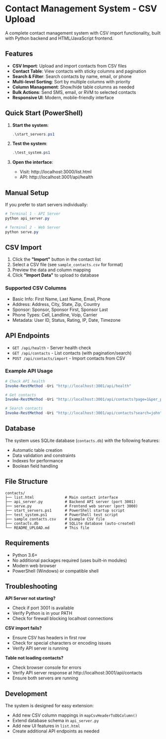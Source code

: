 # Contact Management System - CSV Upload

A complete contact management system with CSV import functionality, built with Python backend and HTML/JavaScript frontend.

## Features

- **CSV Import**: Upload and import contacts from CSV files
- **Contact Table**: View contacts with sticky columns and pagination
- **Search & Filter**: Search contacts by name, email, or phone
- **Multi-level Sorting**: Sort by multiple columns with priority
- **Column Management**: Show/hide table columns as needed
- **Bulk Actions**: Send SMS, email, or RVM to selected contacts
- **Responsive UI**: Modern, mobile-friendly interface

## Quick Start (PowerShell)

1. **Start the system**:
   ```powershell
   .\start_servers.ps1
   ```

2. **Test the system**:
   ```powershell
   .\test_system.ps1
   ```

3. **Open the interface**:
   - Visit: http://localhost:3000/list.html
   - API: http://localhost:3001/api/health

## Manual Setup

If you prefer to start servers individually:

```powershell
# Terminal 1 - API Server
python api_server.py

# Terminal 2 - Web Server  
python serve.py
```

## CSV Import

1. Click the **"Import"** button in the contact list
2. Select a CSV file (see `sample_contacts.csv` for format)
3. Preview the data and column mapping
4. Click **"Import Data"** to upload to database

### Supported CSV Columns

- Basic Info: First Name, Last Name, Email, Phone
- Address: Address, City, State, Zip, Country
- Sponsor: Sponsor, Sponsor First, Sponsor Last
- Phone Types: Cell, Landline, Voip, Carrier
- Metadata: User ID, Status, Rating, IP, Date, Timezone

## API Endpoints

- `GET /api/health` - Server health check
- `GET /api/contacts` - List contacts (with pagination/search)
- `POST /api/contacts/import` - Import contacts from CSV

### Example API Usage

```powershell
# Check API health
Invoke-RestMethod -Uri "http://localhost:3001/api/health"

# Get contacts
Invoke-RestMethod -Uri "http://localhost:3001/api/contacts?page=1&per_page=20"

# Search contacts
Invoke-RestMethod -Uri "http://localhost:3001/api/contacts?search=john"
```

## Database

The system uses SQLite database (`contacts.db`) with the following features:
- Automatic table creation
- Data validation and constraints
- Indexes for performance
- Boolean field handling

## File Structure

```
contacts/
├── list.html              # Main contact interface
├── api_server.py          # Backend API server (port 3001)
├── serve.py               # Frontend web server (port 3000)
├── start_servers.ps1      # PowerShell startup script
├── test_system.ps1        # PowerShell test script
├── sample_contacts.csv    # Example CSV file
├── contacts.db            # SQLite database (auto-created)
└── README_UPLOAD.md       # This file
```

## Requirements

- Python 3.6+
- No additional packages required (uses built-in modules)
- Modern web browser
- PowerShell (Windows) or compatible shell

## Troubleshooting

**API Server not starting?**
- Check if port 3001 is available
- Verify Python is in your PATH
- Check for firewall blocking localhost connections

**CSV import fails?**
- Ensure CSV has headers in first row
- Check for special characters or encoding issues
- Verify API server is running

**Table not loading contacts?**
- Check browser console for errors
- Verify API server response at http://localhost:3001/api/contacts
- Ensure both servers are running

## Development

The system is designed for easy extension:
- Add new CSV column mappings in `mapCsvHeaderToDbColumn()`
- Extend database schema in `api_server.py`
- Add new UI features in `list.html`
- Create additional API endpoints as needed
